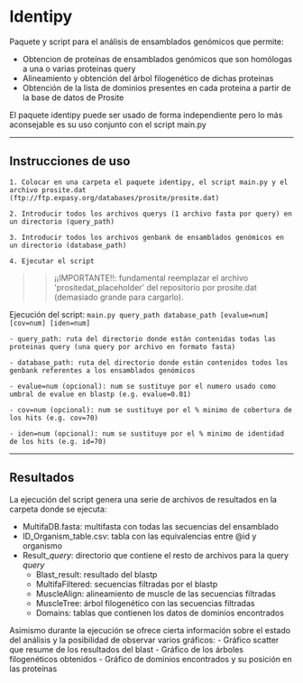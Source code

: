 # Identipy
Paquete y script para el análisis de ensamblados genómicos que permite:
  - Obtencion de proteínas de ensamblados genómicos que son homólogas a una o varias proteinas query
  - Alineamiento y obtención del árbol filogenético de dichas proteinas
  - Obtención de la lista de dominios presentes en cada proteina a partir de la base de datos de Prosite

El paquete identipy puede ser usado de forma independiente pero lo más aconsejable es su uso conjunto con el script main.py 

------------------------------------------------------------------------------------------------------------------------

## Instrucciones de uso
    1. Colocar en una carpeta el paquete identipy, el script main.py y el archivo prosite.dat 
    (ftp://ftp.expasy.org/databases/prosite/prosite.dat)
    
    2. Introducir todos los archivos querys (1 archivo fasta por query) en un directorio (query_path)
    
    3. Introducir todos los archivos genbank de ensamblados genómicos en un directorio (database_path)
    
    4. Ejecutar el script 

>> ¡¡IMPORTANTE!!: fundamental reemplazar el archivo 'prositedat_placeholder' del repositorio por prosite.dat (demasiado grande para cargarlo).

Ejecución del script: 
`main.py query_path database_path [evalue=num] [cov=num] [iden=num]`

    - query_path: ruta del directorio donde están contenidas todas las proteinas query (una query por archivo en formato fasta)
    
    - database_path: ruta del directorio donde están contenidos todos los genbank referentes a los ensamblados genómicos
    
    - evalue=num (opcional): num se sustituye por el numero usado como umbral de evalue en blastp (e.g. evalue=0.01)

    - cov=num (opcional): num se sustituye por el % minimo de cobertura de los hits (e.g. cov=70)

    - iden=num (opcional): num se sustituye por el % minimo de identidad de los hits (e.g. id=70)
    
 --------------------------------------------------------------------------------------------------------------------------
 ## Resultados
 La ejecución del script genera una serie de archivos de resultados en la carpeta donde se ejecuta:
 - MultifaDB.fasta: multifasta con todas las secuencias del ensamblado
  - ID_Organism_table.csv: tabla con las equivalencias entre @id y organismo
  - Result_$query$: directorio que contiene el resto de archivos para la query $query$
      - Blast_result: resultado del blastp
      - MultifaFiltered: secuencias filtradas por el blastp
      - MuscleAlign: alineamiento de muscle de las secuencias filtradas
      - MuscleTree: árbol filogenético con las secuencias filtradas
      - Domains: tablas que contienen los datos de dominios encontrados

Asimismo durante la ejecución se ofrece cierta información sobre el estado del análisis y la posibilidad de observar varios gráficos: 
    - Gráfico scatter que resume de los resultados del blast
    - Gráfico de los árboles filogenéticos obtenidos
    - Gráfico de dominios encontrados y su posición en las proteínas
  
